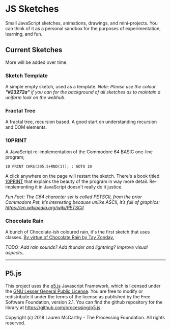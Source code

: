 # JS Sketches
  
Small JavaScript sketches, animations, drawings, and mini-projects. You can think of it as a personal sandbox for the purposes of experimentation, learning, and fun.

## Current Sketches
More will be added over time.

### Sketch Template
A simple empty sketch, used as a template. *Note: Please use the colour __"#23272a"__ if you can for the background of all sketches as to maintain a uniform look on the webhub.*

### Fractal Tree
A fractal tree, recursion based. A good start on understanding recursion and DOM elements.

### 10PRINT
A JavaScript re-implementation of the Commodore 64 BASIC one-line program;

```10 PRINT CHR$(205.5+RND(1)); : GOTO 10```

A click anywhere on the page will restart the sketch.  There's a book titled [10PRINT](https://10print.org/) that explains the beauty of the program in way more detail. Re-implementing it in JavaScript doesn't really do it justice.

*Fun Fact: The C64 character set is called PETSCII, from the prior Commodore Pet. It’s interesting because unlike ASCII, it’s full of graphics: https://en.wikipedia.org/wiki/PETSCII*

### Chocolate Rain
A bunch of Chocolate-ish coloured rain, it's the first sketch that uses classes.
[By virtue of Chocolate Rain by Tay Zonday.](https://www.youtube.com/watch?v=EwTZ2xpQwpA)

*TODO: Add rain sounds? Add thunder and lightning? Improve visual aspects..*

---

## P5.js

This project uses the [p5.js](https://p5js.org/) Javascript Framework, which is licensed under the [GNU Lesser General Public License](https://www.gnu.org/licenses/lgpl-2.1.txt). You are free to modify or redistribute it under the terms of the license as published by the Free Software Foundation, version 2.1. You can find the github repository for the library at https://github.com/processing/p5.js. 

Copyright (c) 2018 Lauren McCarthy - The Processing Foundation. All rights reserved.
